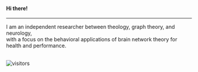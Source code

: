 #### Hi there!
---
I am an independent researcher between theology, graph theory, and neurology,</br>
with a focus on the behavioral applications of brain network theory for health and performance.</br>
</br>

![visitors](https://visitor-badge.laobi.icu/badge?page_id=neuresthetics.neurethetics)
